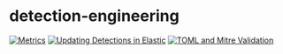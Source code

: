 # detection-engineering

[![Metrics](https://github.com/guerreroag12/detection-engineering/actions/workflows/metrics.yml/badge.svg)](https://github.com/guerreroag12/detection-engineering/actions/workflows/metrics.yml) [![Updating Detections in Elastic](https://github.com/guerreroag12/detection-engineering/actions/workflows/elastic_sync.yml/badge.svg)](https://github.com/guerreroag12/detection-engineering/actions/workflows/elastic_sync.yml) [![TOML and Mitre Validation](https://github.com/guerreroag12/detection-engineering/actions/workflows/toml_mitre_validation.yml/badge.svg)](https://github.com/guerreroag12/detection-engineering/actions/workflows/toml_mitre_validation.yml)
